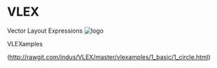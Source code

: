 VLEX
====

Vector Layout Expressions
![logo](https://github.com/indus/VLEX/loho.png)


VLEXamples

 (http://rawgit.com/indus/VLEX/master/vlexamples/1_basic/1_circle.html)
